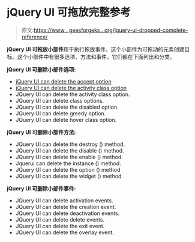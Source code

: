 # jQuery UI 可拖放完整参考

> 原文:[https://www . geesforgeks . org/jquery-ui-dropped-complete-reference/](https://www.geeksforgeeks.org/jquery-ui-droppable-complete-reference/)

**jQuery UI 可拖放小部件**用于执行拖放事件。这个小部件为可拖动的元素创建目标。这个小部件中有很多选项、方法和事件，它们都在下面列出和分类。

**jQuery UI 可删除小部件选项:**

*   [jQuery UI can delete the accept option](https://www.geeksforgeeks.org/jquery-ui-droppable-accept-option/)
*   [jQuery UI can delete the activity class option](https://www.geeksforgeeks.org/jquery-ui-droppable-activeclass-option/)
*   JQuery UI can delete the activity class option.
*   JQuery UI can delete class options.
*   JQuery UI can delete the disabled option.
*   JQuery UI can delete greedy option.
*   JQuery UI can delete hover class option.

**jQuery UI 可删除小部件方法:**

*   JQuery UI can delete the destroy () method.
*   JQuery UI can delete the disable () method.
*   JQuery UI can delete the enable () method.
*   Jquerui can delete the instance () method.
*   JQuery UI can delete the option () method
*   JQuery UI can delete the widget () method

**jQuery UI 可删除小部件事件:**

*   JQuery UI can delete activation events.
*   JQuery UI can delete the creation event.
*   JQuery UI can delete deactivation events.
*   JQuery UI can delete delete events.
*   JQuery UI can delete the exit event.
*   JQuery UI can delete the overlay event.